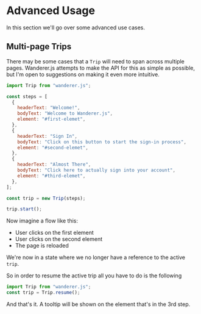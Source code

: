 # Advanced Usage

In this section we'll go over some advanced use cases.

## Multi-page Trips

There may be some cases that a `Trip` will need to span across multiple pages. Wanderer.js attempts to make the API for this as simple as possible, but I'm open to suggestions on making it even more intuitive.

```js
import Trip from "wanderer.js";

const steps = [
  {
    headerText: "Welcome!",
    bodyText: "Welcome to Wanderer.js",
    element: "#first-elemet",
  },
  {
    headerText: "Sign In",
    bodyText: "Click on this button to start the sign-in process",
    element: "#second-elemet",
  },
  {
    headerText: "Almost There",
    bodyText: "Click here to actually sign into your account",
    element: "#third-elemet",
  },
];

const trip = new Trip(steps);

trip.start();
```

Now imagine a flow like this:

- User clicks on the first element
- User clicks on the second element
- The page is reloaded

We're now in a state where we no longer have a reference to the active `trip`.

So in order to resume the active trip all you have to do is the following

```js
import Trip from "wanderer.js";
const trip = Trip.resume();
```

And that's it. A tooltip will be shown on the element that's in the 3rd step.
